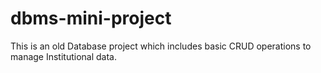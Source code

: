 # dbms-mini-project
This is an old Database project which includes basic CRUD operations to manage Institutional data.
